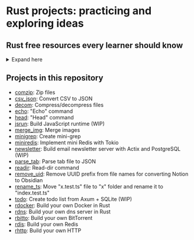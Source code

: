 # Rust projects: practicing and exploring ideas

## Rust free resources every learner should know
<details>
<summary>Expand here</summary>

### Reading materials

- [Tour of Rust](https://tourofrust.com/): Step-by-step guide for the Rust programming language.
- [A half-hour to learn Rust](https://fasterthanli.me/articles/a-half-hour-to-learn-rust): Quick summary covering various concepts of Rust.
- [A Gentle Introduction to Rust](https://stevedonovan.github.io/rust-gentle-intro/readme.html): Short book summarizing main Rust concepts.
- [Rust Book "The Book"](https://doc.rust-lang.org/book/): Official book on Rust by Mozilla Foundation.
- [Rust By Example](https://doc.rust-lang.org/rust-by-example/): Collection of runnable examples.
- [Easy Rust](https://dhghomon.github.io/easy_rust/): Resource focusing on simple English for non-native speakers.
- [Rust Atomics and Locks](https://marabos.nl/atomics/): Book on Rust atomics and locks.
- [Rust Design Patterns](https://rust-unofficial.github.io/patterns/intro.html): Resource for writing idiomatic Rust and understanding design patterns.
- [Rust cookbook](https://rust-lang-nursery.github.io/rust-cookbook/intro.html)

### Practice materials

- [Rustlings](https://github.com/rust-lang/rustlings): Git project with small exercises.
- [Exercism](https://exercism.org/tracks/rust): Hands-on Rust learning track.
- [Codewars](https://www.codewars.com/?language=rust): Coding challenges platform.
- [Coding Game](https://www.codingame.com/start): Game-based coding website.
- [StackUp](https://app.stackup.dev/): Developer community with learning quests.
- [Advent of Code](https://adventofcode.com/): Yearly event for solving programming puzzles.
- [LeetCode](https://leetcode.com/): Platform for interview prep with code problems.

### YouTube videos

- [Rust Tutorial](https://www.youtube.com/playlist?list=PLLqEtX6ql2EyPAZ1M2_C0GgVd4A-_L4_5) by Doug Milford: This resource is one of the favorites, as Doug does an excellent job explaining various concepts in Rust. The videos cover different code examples and scenarios to aid understanding.

- [CS Honors @ Illinois](https://www.youtube.com/channel/UCRA18QWPzB7FYVyg0WFKC6g/featured): This channel provides valuable content based on the CS196 (now CS124) freshman course at the University of Illinois at Urbana Champaign. Although not entirely about Rust, it clarifies Rust concepts when covered.

- [Lets Get Rusty](https://www.youtube.com/c/LetsGetRusty/featured): This channel offers weekly videos about Rust, with a playlist that systematically covers chapters from "the book".

- [Rust Crash Course](https://www.youtube.com/watch?v=zF34dRivLOw) by Brad Traversy: This is a quick tour introducing various Rust concepts to absolute beginners.

- [Ryan Levick](https://www.youtube.com/channel/UCpeX4D-ArTrsqvhLapAHprQ): Ryan Levick, a former Microsoft engineer working on Rust, shares useful explanations for certain concepts in Rust. He also demonstrates a cool project where he builds an SDK for Microsoft Flight Simulator 2020 using Rust.

- [timClicks](https://www.youtube.com/channel/UClny6qj9Mv7uFo9XGUGYQBA): Tim Mcnamara's channel covers various Rust topics and offers live coding streams. Tim is also the author of the Rust in Action book.

- [Free Code Camp](https://www.youtube.com/watch?v=MsocPEZBd-M&t=1820s): Provides a beginner tutorial for Rust working through a CLI application.

- [Jon Gjengset](https://www.youtube.com/channel/UC_iD0xppBwwsrM9DegC5cQQ): Jon provides a series of in-depth videos about Rust concepts. While not entry-level, they are beneficial once you become more comfortable with Rust concepts.

- [Code to the Moon](https://www.youtube.com/@codetothemoon/featured): Offers videos clarifying particular sticky concepts in Rust.

- [Noboilerplate](https://www.youtube.com/@NoBoilerplate/featured): Provides fast technical videos about Rust.

- [Dcode](https://www.youtube.com/watch?v=vOMJlQ5B-M0&list=PLVvjrrRCBy2JSHf9tGxGKJ-bYAN_uDCUL): Offers a playlist of high-quality Rust Programming tutorials.

- [300 seconds of Rust](https://www.youtube.com/@300secondsofrust): Provides short, insightful videos on different Rust concepts, great for quick refreshers.

- [The dev method](https://www.youtube.com/@TheDevMethod/playlists): Offers Rust videos explaining particular concepts.

### Git resources

- [The Rust Programming Language](https://github.com/rust-lang): Documentation and guides related to Rust.
- [Awesome Rust](https://github.com/rust-unofficial/awesome-rust): Curated list of Rust code and resources.
- [Ferrous Systems](https://github.com/ferrous-systems): Rust consultancy with publicly available training material.
- [The Algorithms](https://github.com/TheAlgorithms/Rust): Git repo with code examples for standard algorithms.

### Courses

- [First Steps](https://learn.microsoft.com/en-us/training/paths/rust-first-steps/?WT.mc_id=academic-29077-cxa): Free course provided by Microsoft for an introductory view into Rust.
- [Rust in Motion](https://www.manning.com/livevideo/rust-in-motion): Paid short video course providing introductory coverage of Rust.
- [Rust Essential Training](https://www.linkedin.com/learning/rust-essential-training): Paid course available on LinkedIn covering basic aspects of Rust.

### Cheat sheets

- [The Rust language cheat sheet](https://cheats.rs/)
- [Rust beginner cheat sheet](https://quickref.me/rust)
- [Rust cheat sheet](https://phaiax.github.io/rust-cheatsheet/)
- Let's get rusty cheat sheet [here](https://letsgetrusty.com/).

### Question forums

- [The Rust Programming Language Discord](https://discord.com/invite/rust-lang)
- [The Rust Programming Language Community Discord](https://discord.com/invite/rust-lang-community)
- [The Rust Programming Language Subreddit](https://www.reddit.com/r/rust/)

### Podcasts

- [New Rustacean](https://newrustacean.com/)
- [Rustacean Station](https://rustacean-station.org/)
- [Building with Rust](https://podcasts.apple.com/gb/podcast/building-with-rust/id1553513574)
- [Rust Game Dev](https://rustgamedev.com/)

### Newsletters

- [Awesome Rust Weekly](https://rust.libhunt.com/newsletter?ref=inboxreads)
- [This week in Rust](https://this-week-in-rust.org/?ref=inboxreads)
- [Rust Weekly](https://discu.eu/weekly/rust/?ref=inboxreads)
- [Rust in Blockchain](https://rustinblockchain.org/?ref=inboxreads)

### Projects to practice Rust

- [PNGme: An Intermediate Rust Project](https://jrdngr.github.io/pngme_book/setup.html)
- [Mini-LSM](https://skyzh.github.io/mini-lsm/00-overview.html)
- [Blog os](https://os.phil-opp.com/)
- [Writing interpreters in Rust](https://rust-hosted-langs.github.io/book/)
- [Writing an OS In Rust](https://os.phil-opp.com/)
- [Write your own programming language](https://lunacookies.github.io/lang/)
- [Error handling in Rust](https://nrc.github.io/error-docs/rust-errors/panic.html)
- [Small projects with elegant code base](https://practice.course.rs/elegant-code-base.html)
- [Rust quiz](https://dtolnay.github.io/rust-quiz/14)
- [Rust project idea](https://rust-trends.com/newsletter/rust-in-action-10-project-ideas-to-elevate-your-skills/)
- [Rust algorithms](https://github.com/TheAlgorithms/Rust/blob/master/DIRECTORY.md)

</details>

## Projects in this repository

- [comzip](./projects/comzip): Zip files
- [csv_json](./projects/csv_json): Convert CSV to JSON
- [decom](./projects/decom): Compress/decompress files
- [echo](./projects/echo): "Echo" command
- [head](./projects/head): "Head" command
- [jsrun](./projects/jsrun): Build JavaScript runtime (WIP)
- [merge_img](./projects/merge_img): Merge images
- [minigrep](./projects/minigrep): Create mini-grep
- [miniredis](./projects/miniredis): Implement mini Redis with Tokio
- [newsletter](./projects/newsletter): Build email newsletter server with Actix and PostgreSQL (WIP)
- [parse_tab](./projects/parse_tab): Parse tab file to JSON
- [readir](./projects/readir): Read-dir command
- [remove_uid](./projects/remove_uid): Remove UUID prefix from file names for converting Notion to Obsidian
- [rename_ts](./projects/rename_ts): Move "x.test.ts" file to "x" folder and rename it to "index.test.ts"
- [todo](./projects/todo): Create todo list from Axum + SQLite (WIP)
- [rdocker](https://github.com/tduyng/rdocker): Build your own Docker in Rust
- [rdns](https://github.com/tduyng/rdns): Build your own dns server in Rust
- [rbitto](https://github.com/tduyng/rbitto): Build your own BitTorrent
- [rdis](https://github.com/tduyng/rdis): Build your own Redis
- [rhttp](https://github.com/tduyng/rhttp): Build your own HTTP
